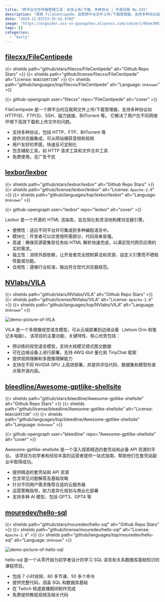 ```yaml
---
title: "跨平台文件传输管理工具：支持上传/下载，多种协议 | 开源日报 No.435"
description: "探索 FileCentipede，这款跨平台文件上传/下载管理器，支持多种协议如 HTTP、FTP 和 BitTorrent，完美解决不同网络环境下的文件管理难题。其用户友好的界面和强大的浏览器集成功能，让下载和上传变得轻松无比。"
date: "2024-12-03T23:35:42.470Z"
image: "https://osguider.oss-cn-guangzhou.aliyuncs.com/subject/66ae390143aafea93d2dcbc3ccafdd81.png"
tags: []
categories:
  - "daily"
---
```


## [filecxx/FileCentipede](https://github.com/filecxx/FileCentipede)

{{< shields path="github/stars/filecxx/FileCentipede" alt="Github Repo Stars" >}} {{< shields path="github/license/filecxx/FileCentipede" alt="License: `NOASSERTION`" >}} {{< shields path="github/languages/top/filecxx/FileCentipede" alt="Language: `Unknown`" >}}

{{< github-opengraph user="filecxx" repo="FileCentipede" alt="cover" >}}

FileCentipede 是一个跨平台的互联网文件上传/下载管理器，支持多种协议如 HTTP(S)、FTP(S)、SSH、磁力链接、BitTorrent 等。
它解决了用户在不同网络环境下高效下载和上传文件的问题。

- 支持多种协议，包括 HTTP、FTP、BitTorrent 等
- 提供浏览器集成，可从网站捕获音频和视频
- 用户友好的界面，快速且可定制化
- 包含辅助工具，如 HTTP 请求工具和文件合并工具
- 免费使用，无广告干扰
  
## [lexbor/lexbor](https://github.com/lexbor/lexbor)

{{< shields path="github/stars/lexbor/lexbor" alt="Github Repo Stars" >}} {{< shields path="github/license/lexbor/lexbor" alt="License: `Apache-2.0`" >}} {{< shields path="github/languages/top/lexbor/lexbor" alt="Language: `Unknown`" >}}

{{< github-opengraph user="lexbor" repo="lexbor" alt="cover" >}}

Lexbor 是一个开源的 HTML 渲染库，旨在简化和灵活地构建浏览器引擎。

- 便携性：适应不同平台并可集成到多种编程语言中。
- 模块化：开发者可以仅使用所需部分，代码简单易懂。
- 高速：确保资源密集型任务如 HTML 解析快速完成，以满足现代网页应用的实时需求。
- 独立性：消除外部依赖，让开发者完全控制算法和资源，自定义引擎而不牺牲性能或功能。
- 合规性：遵循行业标准，输出符合现代浏览器规范。
  
## [NVlabs/VILA](https://github.com/NVlabs/VILA)

{{< shields path="github/stars/NVlabs/VILA" alt="Github Repo Stars" >}} {{< shields path="github/license/NVlabs/VILA" alt="License: `Apache-2.0`" >}} {{< shields path="github/languages/top/NVlabs/VILA" alt="Language: `Unknown`" >}}

![demo-picture-of-VILA](https://static.osguider.com/subject/github/NVlabs/VILA/ca23c13c765488bdee7211d3e914b8c4.jpg)

VILA 是一个多图像视觉语言模型，可从云端部署到边缘设备（Jetson Orin 和笔记本电脑）。
该项目的主要功能、关键特性、核心优势包括：

- 预训练的视觉语言模型，支持大规模交错式图文数据
- 可在边缘设备上进行部署，支持 AWQ 4bit 量化和 TinyChat 框架
- 提供视频理解和多图像理解能力
- 支持在不同 NVIDIA GPU 上高效部署，并提供评估代码、数据集和模型检查点等开源内容。
  
## [bleedline/Awesome-gptlike-shellsite](https://github.com/bleedline/Awesome-gptlike-shellsite)

{{< shields path="github/stars/bleedline/Awesome-gptlike-shellsite" alt="Github Repo Stars" >}} {{< shields path="github/license/bleedline/Awesome-gptlike-shellsite" alt="License: `NOASSERTION`" >}} {{< shields path="github/languages/top/bleedline/Awesome-gptlike-shellsite" alt="Language: `Unknown`" >}}

{{< github-opengraph user="bleedline" repo="Awesome-gptlike-shellsite" alt="cover" >}}

Awesome-gptlike-shellsite 是一个深入探索精选的套壳站和必备 API 资源的平台。
该项目为初学者和经验丰富的运营者提供一站式指南，帮助他们在套壳站副业中取得成功。

- 提供精选的套壳站和 API 资源
- 包含常见问题解答及基础攻略
- 针对不同用户需求推荐合适的云服务器
- 运营策略指导，助力差异化规划与商业化部署
- 支持多种 AI 模型，包括 GPT3、GPT4 等
  
## [mouredev/hello-sql](https://github.com/mouredev/hello-sql)

{{< shields path="github/stars/mouredev/hello-sql" alt="Github Repo Stars" >}} {{< shields path="github/license/mouredev/hello-sql" alt="License: `Apache-2.0`" >}} {{< shields path="github/languages/top/mouredev/hello-sql" alt="Language: `Unknown`" >}}

![demo-picture-of-hello-sql](https://static.osguider.com/subject/github/mouredev/hello-sql/364e8c9de92294593c00dcc7a3d6e237.jpg)

hello-sql 是一个从零开始为初学者设计的学习 SQL 语言和关系数据库基础知识的课程项目。

- 包括 7 小时视频、80 多节课、50 多个命令
- 提供完整代码，涵盖 SQL 和数据库基础
- 在 Twitch 频道直播期间制作完成
- 免费提供教程视频及相关代码
  
